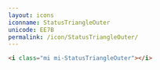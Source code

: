 ```yaml
---
layout: icons
iconname: StatusTriangleOuter
unicode: EE7B
permalink: /icon/StatusTriangleOuter/
---
```


``` html
<i class="mi mi-StatusTriangleOuter"></i>
```

